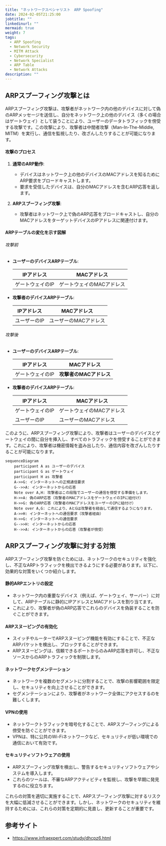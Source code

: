 ```yaml
---
title: "ネットワークスペシャリスト　ARP Spoofing"
date: 2024-02-05T21:25:00
jobtitle: ""
linkedinurl: ""
mermaid: true
weight: 7
tags:
  - ARP Spoofing
  - Network Security
  - MITM Attack
  - Cybersecurity
  - Network Specialist
  - ARP Table
  - Network Attacks
description: ""
---
```


## ARPスプーフィング攻撃とは

ARPスプーフィング攻撃は、攻撃者がネットワーク内の他のデバイスに対して偽のARPメッセージを送信し、自分をネットワーク上の他のデバイス（多くの場合はゲートウェイ）として装うことにより、ユーザーのデータトラフィックを傍受する攻撃です。この攻撃により、攻撃者は中間者攻撃（Man-In-The-Middle, MITM）を実行し、通信を監視したり、改ざんしたりすることが可能になります。

#### 攻撃のプロセス

1. **通常のARP動作**:
   - デバイスはネットワーク上の他のデバイスのMACアドレスを知るためにARP要求をブロードキャストします。
   - 要求を受信したデバイスは、自分のMACアドレスを含むARP応答を返します。

2. **ARPスプーフィング攻撃**:
   - 攻撃者はネットワーク上で偽のARP応答をブロードキャストし、自分のMACアドレスをターゲットデバイスのIPアドレスに関連付けます。

#### ARPテーブルの変化を示す図解

###### 攻撃前

- **ユーザーのデバイスARPテーブル**:

  | IPアドレス    | MACアドレス         |
  |-----------|------------------|
  | ゲートウェイのIP | ゲートウェイのMACアドレス |

- **攻撃者のデバイスARPテーブル**:

  | IPアドレス    | MACアドレス    |
  |-----------|---------------|
  | ユーザーのIP | ユーザーのMACアドレス |

###### 攻撃後

- **ユーザーのデバイスARPテーブル**:

  | IPアドレス    | MACアドレス      |
  |-----------|-----------------|
  | ゲートウェイのIP | **攻撃者のMACアドレス** |

- **攻撃者のデバイスARPテーブル**:

  | IPアドレス    | MACアドレス         |
  |-----------|------------------|
  | ゲートウェイのIP | ゲートウェイのMACアドレス |
  | ユーザーのIP    | ユーザーのMACアドレス    |

このように、ARPスプーフィング攻撃により、攻撃者はユーザーのデバイスとゲートウェイの間に自分を挿入し、すべてのトラフィックを傍受することができます。これにより、攻撃者は機密情報を盗み出したり、通信内容を改ざんしたりすることが可能になります。

```mermaid
sequenceDiagram
    participant A as ユーザーのデバイス
    participant G as ゲートウェイ
    participant H as 攻撃者
    A->>G: インターネットへの正規通信要求
    G-->>A: インターネットからの応答
    Note over A,H: 攻撃者はこの段階でユーザーの通信を傍受する準備をします。
    H->>A: 偽のARP応答（攻撃者のMACアドレスをゲートウェイのIPに紐付け）
    H->>G: 偽のARP応答（攻撃者のMACアドレスをユーザーのIPに紐付け）
    Note over A,G: これにより、AとGは攻撃者を経由して通信するようになります。
    A->>H: インターネットへの通信要求（攻撃者経由）
    H->>G: インターネットへの通信要求
    G-->>H: インターネットからの応答
    H-->>A: インターネットからの応答（攻撃者が傍受）

```

## ARPスプーフィング攻撃に対する対策

ARPスプーフィング攻撃を防ぐためには、ネットワークのセキュリティを強化し、不正なARPトラフィックを検出できるようにする必要があります。以下に、効果的な対策をいくつか紹介します。

#### 静的ARPエントリの設定

- ネットワーク内の重要なデバイス（例えば、ゲートウェイ、サーバー）に対して、ARPテーブルに静的にIPアドレスとMACアドレスを割り当てます。
- これにより、攻撃者が偽のARP応答でこれらのデバイスを偽装することを防ぐことができます。

#### ARPスヌーピングの有効化

- スイッチやルーターでARPスヌーピング機能を有効にすることで、不正なARPパケットを検出し、ブロックすることができます。
- ARPスヌーピングは、信頼できるポートからのみARP応答を許可し、不正なソースからのARPトラフィックを制限します。

#### ネットワークセグメンテーション

- ネットワークを複数のセグメントに分割することで、攻撃の影響範囲を限定し、セキュリティを向上させることができます。
- セグメンテーションにより、攻撃者がネットワーク全体にアクセスするのを難しくします。

#### VPNの使用

- ネットワークトラフィックを暗号化することで、ARPスプーフィングによる傍受を防ぐことができます。
- VPNは、特に公共のWi-Fiネットワークなど、セキュリティが低い環境での通信において有効です。

#### セキュリティソフトウェアの使用

- ARPスプーフィング攻撃を検出し、警告するセキュリティソフトウェアやシステムを導入します。
- これらのツールは、不審なARPアクティビティを監視し、攻撃を早期に発見するのに役立ちます。

これらの対策を適切に実施することで、ARPスプーフィング攻撃に対するリスクを大幅に低減させることができます。しかし、ネットワークのセキュリティを維持するためには、これらの対策を定期的に見直し、更新することが重要です。

## 参考サイト

- <https://www.infraexpert.com/study/dhcpz6.html>
